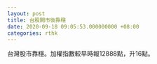 ```yaml
---
layout: post
title: 台股開市後靠穩
date: 2020-09-18 09:05:53.000000000 +08:00
categories: rthk
---
```


台灣股市靠穩。加權指數較早時報12888點，升16點。
